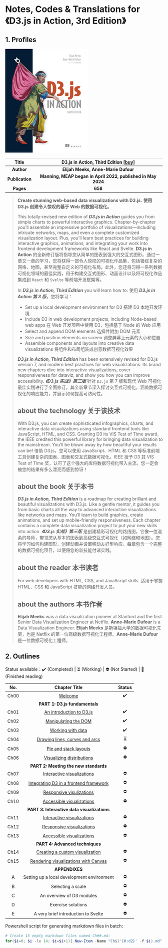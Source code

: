# Notes, Codes & Translations for《D3.js in Action, 3rd Edition》



## 1. Profiles

![D3.js in Action 3rd Edition](./notes/assets/cover.png)

|    **Title**    | **D3.js in Action, Third Edition** [[buy](https://www.manning.com/books/d3js-in-action-third-edition)] |
| :-------------: | :----------------------------------------------------------: |
|   **Author**    |             **Elijah Meeks, Anne-Marie Dufour**              |
| **Publication** | **Manning, MEAP began in April 2022, published in May 2024** |
|    **Pages**    |                           **658**                            |

> **Create stunning web-based data visualizations with D3.js.**
> **使用 D3.js 创建令人惊叹的基于 Web 的数据可视化。**
>
> This totally-revised new edition of ***D3.js in Action*** guides you from simple charts to powerful interactive graphics. Chapter-by-chapter you’ll assemble an impressive portfolio of visualizations—including intricate networks, maps, and even a complete customized visualization layout. Plus, you'll learn best practices for building interactive graphics, animations, and integrating your work into frontend development frameworks like React and Svelte.
> **D3.js in Action** 的全新修订版将指导您从简单的图表到强大的交互式图形。通过一章又一章的学习，您将获得一部令人惊叹的可视化作品集，包括错综复杂的网络、地图，甚至完整自定义的可视化布局。此外，您还将习得一系列数据可视化领域的最佳实践，用于构建交互式图形、动画设计以及将可视化作品集成到 `React` 和 `Svelte` 等前端开发框架等。
>
> In ***D3.js in Action, Third Edition*** you will learn how to:
> 使用 ***D3.js in Action 第 3 版***，您将学习：
>
> - Set up a local development environment for D3
>   搭建 D3 本地开发环境
> - Include D3 in web development projects, including Node-based web apps
>   在 Web 开发项目中使用 D3，包括基于 Node 的 Web 应用
> - Select and append DOM elements
>   选择并附加 DOM 元素
> - Size and position elements on screen
>   调整屏幕上元素的大小和位置
> - Assemble components and layouts into creative data visualizations
>   将组件和布局组装成创意数据可视化效果
>
> ***D3.js in Action, Third Edition*** has been extensively revised for D3.js version 7, and modern best practices for web visualizations. Its brand new chapters dive into interactive visualizations, cover responsiveness for dataviz, and show you how you can improve accessibility.
> ***《D3.js 实战》第三版*** 针对 `D3.js` 第 7 版和现代 Web 可视化最佳实践进行了全面修订。其全新章节深入探讨交互式可视化，涵盖数据可视化的响应能力，并展示如何提高可访问性。
>
> ## about the technology 关于该技术
>
> With D3.js, you can create sophisticated infographics, charts, and interactive data visualizations using standard frontend tools like JavaScript, HTML, and CSS. Granting D3 its VIS Test of Time award, the IEEE credited this powerful library for bringing data visualization to the mainstream. You’ll be blown away by how beautiful your results can be!
> 借助 D3.js，您可以使用 JavaScript、HTML 和 CSS 等标准前端工具创建复杂的图表、图表和交互式数据可视化。IEEE 授予 D3 其 VIS Test of Time 奖，认可了这个强大的库将数据可视化带入主流。您一定会被您的结果有多么漂亮而感到惊讶！
>
> ## about the book 关于本书
>
> ***D3.js in Action, Third Edition*** is a roadmap for creating brilliant and beautiful visualizations with D3.js. Like a gentle mentor, it guides you from basic charts all the way to advanced interactive visualizations like networks and maps. You’ll learn to build graphics, create animations, and set up mobile-friendly responsiveness. Each chapter contains a complete data visualization project to put your new skills into action.
> ***《D3.js 实战》第三版*** 是创建精彩可视化的路线图，它像一位温柔的导师，带领您从基本的图表到高级交互式可视化（如网络和地图）。您将学习如何构建图形、创建动画并设置移动友好型响应。每章包含一个完整的数据可视化项目，以便将您的新技能付诸实践。
>
> ## about the reader 本书读者
>
> For web developers with HTML, CSS, and JavaScript skills.
> 适用于掌握 HTML、CSS 和 JavaScript 技能的网络开发人员。
>
> ## about the authors 本书作者
>
> **Elijah Meeks** was a data visualization pioneer at Stanford and the first Senior Data Visualization Engineer at Netflix. **Anne-Marie Dufour** is a Data Visualization Engineer.
> **Elijah Meeks** 是斯坦福大学的数据可视化先驱，也是 Netflix 的第一位高级数据可视化工程师。**Anne-Marie Dufour** 是一位数据可视化工程师。



## 2. Outlines

Status available：:heavy_check_mark: (Completed) | :hourglass_flowing_sand: (Working) | :no_entry: (Not Started) | :orange_book: (Finished reading)

| No.  |                       Chapter Title                       |          Status          |
| :--: | :-------------------------------------------------------: | :----------------------: |
| Ch00 |                [Welcome](./notes/Ch00.md)                 |    :heavy_check_mark:    |
|      |              **PART 1: D3.js fundamentals**               |                          |
| Ch01 |        [An introduction to D3.js](./notes/Ch01.md)        |    :heavy_check_mark:    |
| Ch02 |          [Manipulating the DOM](./notes/Ch02.md)          |    :heavy_check_mark:    |
| Ch03 |           [Working with data](./notes/Ch03.md)            |    :heavy_check_mark:    |
| Ch04 |     [Drawing lines, curves and arcs](./notes/Ch04.md)     | :hourglass_flowing_sand: |
| Ch05 |         [Pie and stack layouts](./notes/Ch05.md)          |        :no_entry:        |
| Ch06 |       [Visualizing distributions](./notes/Ch06.md)        |        :no_entry:        |
|      |           **PART 2: Meeting the new standards**           |                          |
| Ch07 |       [Interactive visualizations](./notes/Ch07.md)       |        :no_entry:        |
| Ch08 | [Integrating D3 in a frontend framework](./notes/Ch08.md) |        :no_entry:        |
| Ch09 |        [Responsive visulizations](./notes/Ch09.md)        |        :no_entry:        |
| Ch10 |       [Accessible visualizations](./notes/Ch10.md)        |        :no_entry:        |
|      |        **PART 3: Interactive data visualizations**        |                          |
| Ch11 |       [Interactive visualizations](./notes/Ch11.md)       |        :no_entry:        |
| Ch12 |       [Responsive visualizations](./notes/Ch12.md)        |        :no_entry:        |
| Ch13 |       [Accessible visualizations](./notes/Ch13.md)        |        :no_entry:        |
|      |              **PART 4: Advanced techniques**              |                          |
| Ch14 |    [Creating a custom visualization](./notes/Ch14.md)     |        :no_entry:        |
| Ch15 |  [Rendering visualizations with Canvas](./notes/Ch15.md)  |        :no_entry:        |
|      |                      **APPENDIXES**                       |                          |
|  A   |        Setting up a local development environment         |        :no_entry:        |
|  B   |                     Selecting a scale                     |        :no_entry:        |
|  C   |                 An overview of D3 modules                 |        :no_entry:        |
|  D   |                    Exercise solutions                     |        :no_entry:        |
|  E   |            A very brief introduction to Svelte            |        :no_entry:        |



Powershell script for generating markdown files in batch:

```powershell
# Create 15 empty markdown files named Ch##.md:
for($i=0; $i -le 14; $i=$i+1){ New-Item -Name "Ch$('{0:d2}' -f $i).md"; }
```

 
